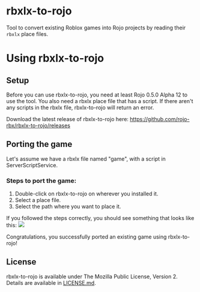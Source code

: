 # rbxlx-to-rojo
Tool to convert existing Roblox games into Rojo projects by reading their `rbxlx` place files.

# Using rbxlx-to-rojo
## Setup
Before you can use rbxlx-to-rojo, you need at least Rojo 0.5.0 Alpha 12 to use the tool.
You also need a rbxlx place file that has a script. If there aren't any scripts in the rbxlx file, rbxlx-to-rojo will return an error.

Download the latest release of rbxlx-to-rojo here: https://github.com/rojo-rbx/rbxlx-to-rojo/releases
## Porting the game
Let's assume we have a rbxlx file named "game", with a script in ServerScriptService.

### Steps to port the game:
1. Double-click on rbxlx-to-rojo on wherever you installed it.
2. Select a place file.
3. Select the path where you want to place it.

If you followed the steps correctly, you should see something that looks like this:
![](assets/folder.png)

Congratulations, you successfully ported an existing game using rbxlx-to-rojo!

## License
rbxlx-to-rojo is available under The Mozilla Public License, Version 2. Details are available in [LICENSE.md](LICENSE.md).
